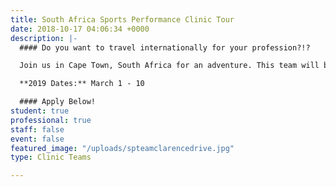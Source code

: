 ```yaml
---
title: South Africa Sports Performance Clinic Tour
date: 2018-10-17 04:06:34 +0000
description: |-
  #### Do you want to travel internationally for your profession?!?

  Join us in Cape Town, South Africa for an adventure. This team will be teaching at the University of Western Cape and interacting with professionals and students from the region. Experience the South African Sports Science Institute. A variety of sports medicine, strength & conditioning, exercise science professionals and students are needed to fill out this team. Help us co-host conferences and clinics on sports medicine and strength & conditioning with professionals and students, while communicating Christ’s love with others!

  **2019 Dates:** March 1 - 10

  #### Apply Below!
student: true
professional: true
staff: false
event: false
featured_image: "/uploads/spteamclarencedrive.jpg"
type: Clinic Teams

---
```

